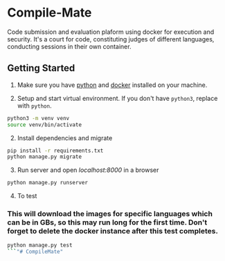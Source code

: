 # Compile-Mate

Code submission and evaluation plaform using docker for execution and security. It's a court for code, constituting judges of different languages, conducting sessions in their own container.

## Getting Started

1. Make sure you have [python](https://www.python.org) and [docker](https://docs.docker.com/get-docker/) installed on your machine.

1. Setup and start virtual environment. If you don't have `python3`, replace with `python`.

```bash
python3 -m venv venv
source venv/bin/activate
```

2. Install dependencies and migrate

```bash
pip install -r requirements.txt
python manage.py migrate
```

3. Run server and open *localhost:8000* in a browser

```bash
python manage.py runserver
```

4. To test
### This will download the images for specific languages which can be in GBs, so this may run long for the first time. Don't forget to delete the docker instance after this test completes.

```bash
python manage.py test
```"# CompileMate" 
